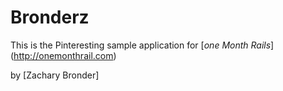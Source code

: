 # Bronderz

This is the Pinteresting sample application for 
[*one Month Rails*] (http://onemonthrail.com)

by [Zachary Bronder] 